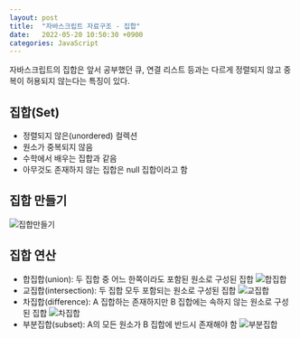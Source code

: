 ```yaml
---
layout: post
title:  "자바스크립트 자료구조 - 집합"
date:   2022-05-20 10:50:30 +0900
categories: JavaScript
---
```


자바스크립트의 집합은 앞서 공부했던 큐, 연결 리스트 등과는 다르게 정렬되지 않고 중복이 허용되지 않는다는 특징이 있다.

## 집합(Set)
- 정렬되지 않은(unordered) 컬렉션
- 원소가 중복되지 않음
- 수학에서 배우는 집합과 같음
- 아무것도 존재하지 않는 집합은 null 집합이라고 함

## 집합 만들기
![집합만들기](https://user-images.githubusercontent.com/84063843/169432688-1b177b0c-9070-413a-9f63-8e8930c0f7c7.jpg)

## 집합 연산
- 합집합(union): 두 집합 중 어느 한쪽이라도 포함된 원소로 구성된 집합
  ![합집합](https://user-images.githubusercontent.com/84063843/169432692-ee6e185b-9373-4dce-8360-a8bd8272807c.jpg)
- 교집합(intersection): 두 집합 모두 포함되는 원소로 구성된 집합
  ![교집합](https://user-images.githubusercontent.com/84063843/169432680-a0ab1e3f-7903-47c8-b319-b082da2226ef.jpg)
- 차집합(difference): A 집합하는 존재하지만 B 집합에는 속하지 않는 원소로 구성된 집합
  ![차집합](https://user-images.githubusercontent.com/84063843/169432690-ef7aa63a-fea1-438f-b8f2-b8582fcf15f5.jpg)
- 부분집합(subset): A의 모든 원소가 B 집합에 반드시 존재해야 함
  ![부분집합](https://user-images.githubusercontent.com/84063843/169432685-c29845c7-1e9c-4903-8c7b-35a096a66c95.jpg)